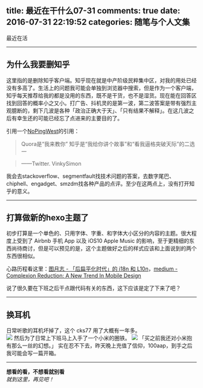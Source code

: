 title: 最近在干什么07-31
comments: true
date: 2016-07-31 22:19:52
categories: 随笔与个人文集
---

最近在活

---
## 为什么我要删知乎
这里指的是删除知乎客户端。知乎现在就是中产阶级民粹集中区，对我的用处已经没有多高了。生活上的问题我可能会单独到浏览器中搜索，但是作为一个客户端，知乎每天推荐给我的都是没用的东西，既不是干货，也不是湿货。现在能在回答区找到回答的概率小之又小。打广告、抖机灵的是第一波，第二波答案是带有强烈主观臆断的，剩下几波是各种「政治正确大于天」、「只有结果不解释」。在这几波之后有幸生还的可能已经忘了点进来的主要目的了。

引用一个[NoPingWest](//weibo.com/nopingwest)的引用：  
> Quora是“我来教你”
知乎是“我给你讲个故事”和“看我逼格突破天际”的二选一  
  
> ——Twitter. VinkySimon

我会去stackoverflow、segmentfault找技术问题的答案，去数字尾巴、chiphell、engadget、smzdm找各种产品的点评。至少在这两点上，没有打开知乎的意义。

---
## 打算做新的hexo主题了
初步打算是一个单色的、只用字体、字重、和字体大小区分的内容的主题。很大程度上受到了 Airbnb 手机 App 以及 iOS10 Apple Music 的影响，至于更精细的东西尚待商讨，但是可以预见的是，这个主题做好之后的样式应该和上面说到的两个东西很相似。  

心路历程看这里：[图月志 - 「后扁平化时代」的 i18n 和 L10n](//iconmoon.com/blog2/i18n-l10n-in-modern-ui-design/)，[medium - Complexion Reduction: A New Trend In Mobile Design](https://medium.com/swarm-nyc/complexion-reduction-a-new-trend-in-mobile-design-cef033a0b978#.4bwjjei5w)

说了很久要在下班之后干点跟代码有关的东西，这下应该是定了下来了吧？

---
## 换耳机
日常听歌的耳机坏掉了，这个 cks77 用了大概有一年多。  
![](/2016/07-31-whatsup20160731/cks77.jpg)
然后为了日常上下班马上入手了一个小米的圈铁。
![](/2016/07-31-whatsup20160731/mi.jpg)
「买之前我还对小米抱有那么一丝的幻想。」
实在忍不下去，昨天晚上充值了信仰，100aap，到手之后我可能会写一篇开箱。

---
**想看的看，不想看就别看**  
*就到这里，再见吧！*

